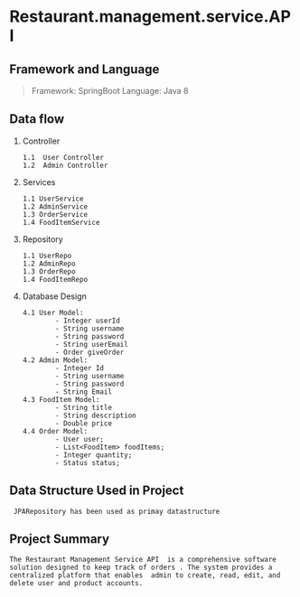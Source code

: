 # Restaurant.management.service.API

## Framework and Language

> Framework: SpringBoot Language: Java 8

## Data flow

1.  Controller

        1.1  User Controller
        1.2  Admin Controller

2.  Services

        1.1 UserService
        1.2 AdminService
        1.3 OrderService
        1.4 FoodItemService

3.  Repository

        1.1 UserRepo
        1.2 AdminRepo
        1.3 OrderRepo
        1.4 FoodItemRepo

4.  Database Design

        4.1 User Model:
                - Integer userId
                - String username
                - String password
                - String userEmail
                - Order giveOrder
        4.2 Admin Model:
                - Integer Id
                - String username
                - String password
                - String Email
        4.3 FoodItem Model:
                - String title
                - String description
                - Double price
        4.4 Order Model:
                - User user;
                - List<FoodItem> foodItems;
                - Integer quantity;
                - Status status;
## Data Structure Used in Project

     JPARepository has been used as primay datastructure

## Project Summary

    The Restaurant Management Service API  is a comprehensive software solution designed to keep track of orders . The system provides a centralized platform that enables  admin to create, read, edit, and delete user and product accounts.
